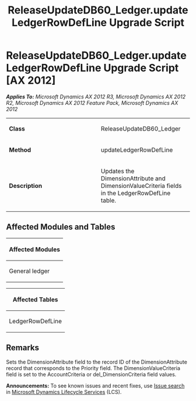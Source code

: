 ﻿---
title: ReleaseUpdateDB60_Ledger.updateLedgerRowDefLine Upgrade Script
TOCTitle: ReleaseUpdateDB60_Ledger.updateLedgerRowDefLine Upgrade Script
ms:assetid: b2248678-ddb4-125a-cf34-8dd284e25c7f
ms:mtpsurl: https://msdn.microsoft.com/en-us/library/JJ736903(v=AX.60)
ms:contentKeyID: 49710587
ms.date: 05/18/2015
mtps_version: v=AX.60
---

# ReleaseUpdateDB60\_Ledger.updateLedgerRowDefLine Upgrade Script [AX 2012]


_**Applies To:** Microsoft Dynamics AX 2012 R3, Microsoft Dynamics AX 2012 R2, Microsoft Dynamics AX 2012 Feature Pack, Microsoft Dynamics AX 2012_

<table>
<colgroup>
<col style="width: 50%" />
<col style="width: 50%" />
</colgroup>
<tbody>
<tr class="odd">
<td><p><strong>Class</strong></p></td>
<td><p>ReleaseUpdateDB60_Ledger</p></td>
</tr>
<tr class="even">
<td><p><strong>Method</strong></p></td>
<td><p>updateLedgerRowDefLine</p></td>
</tr>
<tr class="odd">
<td><p><strong>Description</strong></p></td>
<td><p>Updates the DimensionAttribute and DimensionValueCriteria fields in the LedgerRowDefLine table.</p></td>
</tr>
</tbody>
</table>


## Affected Modules and Tables

<table>
<colgroup>
<col style="width: 100%" />
</colgroup>
<thead>
<tr class="header">
<th><p>Affected Modules</p></th>
</tr>
</thead>
<tbody>
<tr class="odd">
<td><p>General ledger</p></td>
</tr>
</tbody>
</table>


<table>
<colgroup>
<col style="width: 100%" />
</colgroup>
<thead>
<tr class="header">
<th><p>Affected Tables</p></th>
</tr>
</thead>
<tbody>
<tr class="odd">
<td><p>LedgerRowDefLine</p></td>
</tr>
</tbody>
</table>


## Remarks

Sets the DimensionAttribute field to the record ID of the DimensionAttribute record that corresponds to the Priority field. The DimensionValueCriteria field is set to the AccountCriteria or del\_DimensionCriteria field values.

  
**Announcements:** To see known issues and recent fixes, use [Issue search](http://go.microsoft.com/fwlink/?linkid=389258) in [Microsoft Dynamics Lifecycle Services](http://go.microsoft.com/fwlink/?linkid=306505) (LCS).

